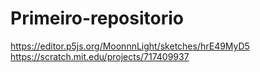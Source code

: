 # Primeiro-repositorio
https://editor.p5js.org/MoonnnLight/sketches/hrE49MyD5
https://scratch.mit.edu/projects/717409937
